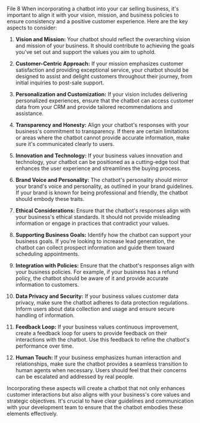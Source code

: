 File 8
When incorporating a chatbot into your car selling business, it's important to align it with your vision, mission, and business policies to ensure consistency and a positive customer experience. Here are the key aspects to consider:

1. **Vision and Mission:**
   Your chatbot should reflect the overarching vision and mission of your business. It should contribute to achieving the goals you've set out and support the values you aim to uphold.

2. **Customer-Centric Approach:**
   If your mission emphasizes customer satisfaction and providing exceptional service, your chatbot should be designed to assist and delight customers throughout their journey, from initial inquiries to post-sale support.

3. **Personalization and Customization:**
   If your vision includes delivering personalized experiences, ensure that the chatbot can access customer data from your CRM and provide tailored recommendations and assistance.

4. **Transparency and Honesty:**
   Align your chatbot's responses with your business's commitment to transparency. If there are certain limitations or areas where the chatbot cannot provide accurate information, make sure it's communicated clearly to users.

5. **Innovation and Technology:**
   If your business values innovation and technology, your chatbot can be positioned as a cutting-edge tool that enhances the user experience and streamlines the buying process.

6. **Brand Voice and Personality:**
   The chatbot's personality should mirror your brand's voice and personality, as outlined in your brand guidelines. If your brand is known for being professional and friendly, the chatbot should embody these traits.

7. **Ethical Considerations:**
   Ensure that the chatbot's responses align with your business's ethical standards. It should not provide misleading information or engage in practices that contradict your values.

8. **Supporting Business Goals:**
   Identify how the chatbot can support your business goals. If you're looking to increase lead generation, the chatbot can collect prospect information and guide them toward scheduling appointments.

9. **Integration with Policies:**
   Ensure that the chatbot's responses align with your business policies. For example, if your business has a refund policy, the chatbot should be aware of it and provide accurate information to customers.

10. **Data Privacy and Security:**
    If your business values customer data privacy, make sure the chatbot adheres to data protection regulations. Inform users about data collection and usage and ensure secure handling of information.

11. **Feedback Loop:**
    If your business values continuous improvement, create a feedback loop for users to provide feedback on their interactions with the chatbot. Use this feedback to refine the chatbot's performance over time.

12. **Human Touch:**
    If your business emphasizes human interaction and relationships, make sure the chatbot provides a seamless transition to human agents when necessary. Users should feel that their concerns can be escalated and addressed by real people.

Incorporating these aspects will create a chatbot that not only enhances customer interactions but also aligns with your business's core values and strategic objectives. It's crucial to have clear guidelines and communication with your development team to ensure that the chatbot embodies these elements effectively.
